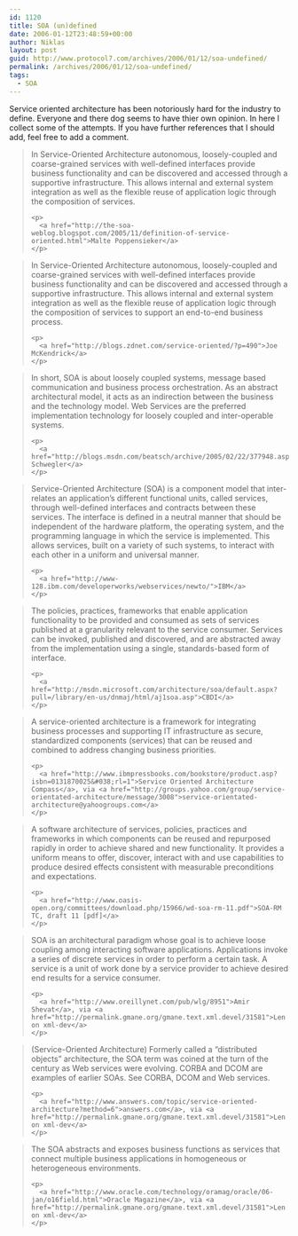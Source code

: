 ```yaml
---
id: 1120
title: SOA (un)defined
date: 2006-01-12T23:48:59+00:00
author: Niklas
layout: post
guid: http://www.protocol7.com/archives/2006/01/12/soa-undefined/
permalink: /archives/2006/01/12/soa-undefined/
tags:
  - SOA
---
```

<div class='microid-ae1123924ac8b886fb48d384a29c5ad26dd09195'>
  <p>
    Service oriented architecture has been notoriously hard for the industry to define. Everyone and there dog seems to have thier own opinion. In here I collect some of the attempts. If you have further references that I should add, feel free to add a comment.
  </p>
  
  <blockquote cite="http://the-soa-weblog.blogspot.com/2005/11/definition-of-service-oriented.html">
    <p>
      In Service-Oriented Architecture autonomous, loosely-coupled and coarse-grained services with well-defined interfaces provide business functionality and can be discovered and accessed through a supportive infrastructure. This allows internal and external system integration as well as the flexible reuse of application logic through the composition of services.
    </p>
    
    <p>
      <a href="http://the-soa-weblog.blogspot.com/2005/11/definition-of-service-oriented.html">Malte Poppensieker</a>
    </p>
  </blockquote>
  
  <blockquote cite="http://blogs.zdnet.com/service-oriented/?p=490">
    <p>
      In Service-Oriented Architecture autonomous, loosely-coupled and coarse-grained services with well-defined interfaces provide business functionality and can be discovered and accessed through a supportive infrastructure. This allows internal and external system integration as well as the flexible reuse of application logic through the composition of services to support an end-to-end business process.
    </p>
    
    <p>
      <a href="http://blogs.zdnet.com/service-oriented/?p=490">Joe McKendrick</a>
    </p>
  </blockquote>
  
  <blockquote cite="http://blogs.msdn.com/beatsch/archive/2005/02/22/377948.aspx">
    <p>
      In short, SOA is about loosely coupled systems, message based communication and business process orchestration. As an abstract architectural model, it acts as an indirection between the business and the technology model. Web Services are the preferred implementation technology for loosely coupled and inter-operable systems.
    </p>
    
    <p>
      <a href="http://blogs.msdn.com/beatsch/archive/2005/02/22/377948.aspx">Beat Schwegler</a>
    </p>
  </blockquote>
  
  <blockquote cite="http://www-128.ibm.com/developerworks/webservices/newto/">
    <p>
      Service-Oriented Architecture (SOA) is a component model that inter-relates an application&#8217;s different functional units, called services, through well-defined interfaces and contracts between these services. The interface is defined in a neutral manner that should be independent of the hardware platform, the operating system, and the programming language in which the service is implemented. This allows services, built on a variety of such systems, to interact with each other in a uniform and universal manner.
    </p>
    
    <p>
      <a href="http://www-128.ibm.com/developerworks/webservices/newto/">IBM</a>
    </p>
  </blockquote>
  
  <blockquote cite="http://msdn.microsoft.com/architecture/soa/default.aspx?pull=/library/en-us/dnmaj/html/aj1soa.asp">
    <p>
      The policies, practices, frameworks that enable application functionality to be provided and consumed as sets of services published at a granularity relevant to the service consumer. Services can be invoked, published and discovered, and are abstracted away from the implementation using a single, standards-based form of interface.
    </p>
    
    <p>
      <a href="http://msdn.microsoft.com/architecture/soa/default.aspx?pull=/library/en-us/dnmaj/html/aj1soa.asp">CBDI</a>
    </p>
  </blockquote>
  
  <blockquote cite="http://www.ibmpressbooks.com/bookstore/product.asp?isbn=0131870025&#038;rl=1">
    <p>
      A service-oriented architecture is a framework for integrating business processes and supporting IT infrastructure as secure, standardized components (services) that can be reused and combined to address changing business priorities.
    </p>
    
    <p>
      <a href="http://www.ibmpressbooks.com/bookstore/product.asp?isbn=0131870025&#038;rl=1">Service Oriented Architecture Compass</a>, via <a href="http://groups.yahoo.com/group/service-orientated-architecture/message/3008">service-orientated-architecture@yahoogroups.com</a>
    </p>
  </blockquote>
  
  <blockquote cite="http://www.oasis-open.org/committees/download.php/15966/wd-soa-rm-11.pdf">
    <p>
      A software architecture of services, policies, practices and frameworks in which components can be reused and repurposed rapidly in order to achieve shared and new functionality. It provides a uniform means to offer, discover, interact with and use capabilities to produce desired effects consistent with measurable preconditions and expectations.
    </p>
    
    <p>
      <a href="http://www.oasis-open.org/committees/download.php/15966/wd-soa-rm-11.pdf">SOA-RM TC, draft 11 [pdf]</a>
    </p>
  </blockquote>
  
  <blockquote cite="http://www.oreillynet.com/pub/wlg/8951">
    <p>
      SOA is an architectural paradigm whose goal is to achieve loose coupling among interacting software applications. Applications invoke a series of discrete services in order to perform a certain task. A service is a unit of work done by a service provider to achieve desired end results for a service consumer.
    </p>
    
    <p>
      <a href="http://www.oreillynet.com/pub/wlg/8951">Amir Shevat</a>, via <a href="http://permalink.gmane.org/gmane.text.xml.devel/31581">Len on xml-dev</a>
    </p>
  </blockquote>
  
  <blockquote cite="http://www.answers.com/topic/service-oriented-architecture?method=6">
    <p>
      (Service-Oriented Architecture) Formerly called a &#8220;distributed objects&#8221; architecture, the SOA term was coined at the turn of the century as Web services were evolving. CORBA and DCOM are examples of earlier SOAs. See CORBA, DCOM and Web services.
    </p>
    
    <p>
      <a href="http://www.answers.com/topic/service-oriented-architecture?method=6">answers.com</a>, via <a href="http://permalink.gmane.org/gmane.text.xml.devel/31581">Len on xml-dev</a>
    </p>
  </blockquote>
  
  <blockquote cite="http://www.oracle.com/technology/oramag/oracle/06-jan/o16field.html">
    <p>
      The SOA abstracts and exposes business functions as services that connect multiple business applications in homogeneous or heterogeneous environments.
    </p>
    
    <p>
      <a href="http://www.oracle.com/technology/oramag/oracle/06-jan/o16field.html">Oracle Magazine</a>, via <a href="http://permalink.gmane.org/gmane.text.xml.devel/31581">Len on xml-dev</a>
    </p>
  </blockquote>
</div>